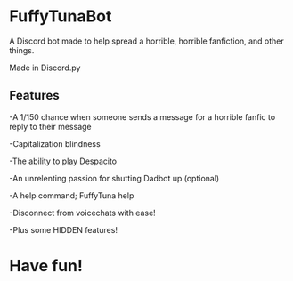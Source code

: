 # FuffyTunaBot
A Discord bot made to help spread a horrible, horrible fanfiction, and other things.

Made in Discord.py

## Features

-A 1/150 chance when someone sends a message for a horrible fanfic to reply to their message

-Capitalization blindness

-The ability to play Despacito

-An unrelenting passion for shutting Dadbot up (optional)

-A help command; FuffyTuna help

-Disconnect from voicechats with ease!

-Plus some HIDDEN features!

# Have fun!
